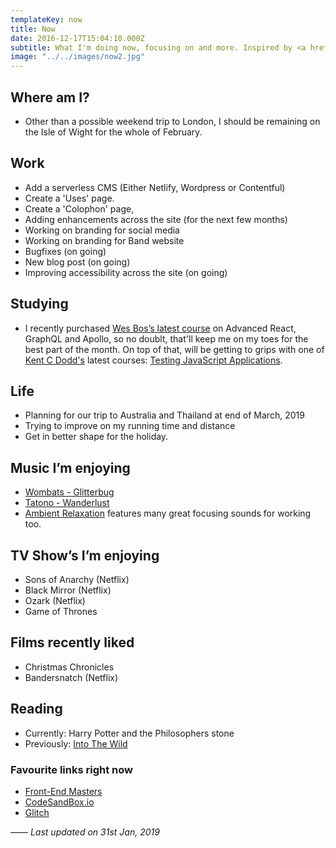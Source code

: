 ```yaml
---
templateKey: now
title: Now
date: 2016-12-17T15:04:10.000Z
subtitle: What I'm doing now, focusing on and more. Inspired by <a href="https://nownownow.com/about">NowNowNow</a>
image: "../../images/now2.jpg"
---
```


## Where am I?
 - Other than a possible weekend trip to London, I should be remaining on the Isle of Wight for the whole of February.

## Work
- Add a serverless CMS (Either Netlify, Wordpress or Contentful)
- Create a 'Uses' page.
- Create a 'Colophon' page,
- Adding enhancements across the site (for the next few months)
- Working on branding for social media
- Working on branding for Band website
- Bugfixes (on going)
- New blog post (on going)
- Improving accessibility across the site (on going)

## Studying
- I recently purchased <a href="https://advancedreact.com/">Wes Bos’s latest course</a> on Advanced React, GraphQL and Apollo, so no doublt, that'll keep me on my toes for the best part of the month. On top of that, will be getting to grips with one of <a href="https://twitter.com/kentcdodds">Kent C Dodd's</a> latest courses: <a href="https://frontendmasters.com/courses/testing-javascript/">Testing JavaScript Applications</a>.


## Life
- Planning for our trip to Australia and Thailand at end of March, 2019
- Trying to improve on my running time and distance
- Get in better shape for the holiday.


## Music I’m enjoying
- <a href="https://open.spotify.com/album/5eMwZy5R5qZB3v3lBumnFZ?si=ymXECYNURimMEnsiC6hUqQ">Wombats - Glitterbug</a>
- <a href="https://open.spotify.com/album/7avB9h2BU0gQGBr8bIR9EO?si=Ys59Zuc0RM-mlLLIKDmgzA">Tatono - Wanderlust</a>
- <a href="https://open.spotify.com/user/spotify/playlist/37i9dQZF1DX3Ogo9pFvBkY?si=OIRST8ZGRJmWFsmEyJUfyg">Ambient Relaxation</a> features many great focusing sounds for working too.

## TV Show’s I’m enjoying
- Sons of Anarchy (Netflix)
- Black Mirror (Netflix)
- Ozark (Netflix)
- Game of Thrones

## Films recently liked
- Christmas Chronicles
- Bandersnatch (Netflix)

## Reading
- Currently: Harry Potter and the Philosophers stone
- Previously: <a href="https://www.amazon.co.uk/Into-Wild-Jon-Krakauer/dp/033045367X">Into The Wild</a>


### Favourite links right now
- <a href="https://frontendmasters.com">Front-End Masters</a>
- <a href="https://codesandbox.io">CodeSandBox.io</a>
- <a href="https://glitch.com/">Glitch</a>


—— 
*Last updated  on 31st Jan, 2019*
